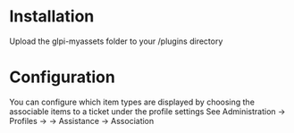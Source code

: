 Installation
============
Upload the glpi-myassets folder to your <glpi>/plugins directory

Configuration
=============
You can configure which item types are displayed by choosing the associable items to a ticket under the profile settings
See Administration -> Profiles -> <PROFILE> -> Assistance -> Association